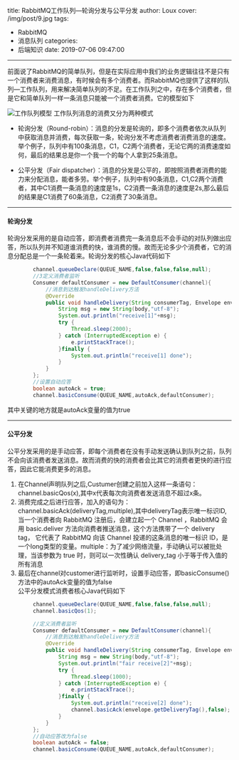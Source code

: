 title: RabbitMQ工作队列—轮询分发与公平分发
author: Loux
cover: /img/post/9.jpg
tags:
  - RabbitMQ
  - 消息队列
categories:
  - 后端知识
date: 2019-07-06 09:47:00
---
前面说了RabbitMQ的简单队列，但是在实际应用中我们的业务逻辑往往不是只有一个消费者来消费消息，有时候会有多个消费者。而RabbitMQ也提供了这样的队列—工作队列，用来解决简单队列的不足。在工作队列之中，存在多个消费者，但是它和简单队列一样一条消息只能被一个消费者消费。它的模型如下

![工作队列模型](/images/pasted-1.png)
工作队列消息的消费又分为两种模式  
* 轮询分发（Round-robin）：消息的分发是轮询的，即多个消费者依次从队列中获取消息并消费，每次获取一条，轮询分发不考虑消费者消费消息的速度。举个例子，队列中有100条消息，C1，C2两个消费者，无论它两的消费速度如何，最后的结果总是你一个我一个的每个人拿到25条消息。  

* 公平分发（Fair dispatcher）：消息的分发是公平的，即按照消费者消费的能力来分配消息，能者多劳。举个例子，队列中有90条消息，C1,C2两个消费者，其中C1消费一条消息的速度是1s，C2消费一条消息的速度是2s,那么最后的结果是C1消费了60条消息，C2消费了30条消息。
****

#### 轮询分发
轮询分发采用的是自动应答，即消费者消费完一条消息后不会手动的对队列做出应答，所以队列并不知道谁消费的快，谁消费的慢。故而无论多少个消费者，它的消息分配总是一个一条轮着来。轮询分发的核心Java代码如下
```java
        channel.queueDeclare(QUEUE_NAME,false,false,false,null);
        //3定义消费者监听
        Consumer defaultConsumer = new DefaultConsumer(channel){
            //消息到达触发handleDelivery方法
            @Override
            public void handleDelivery(String consumerTag, Envelope envelope, AMQP.BasicProperties properties, byte[] body) throws IOException {
                String msg = new String(body,"utf-8");
                System.out.println("receive[1]"+msg);
                try {
                    Thread.sleep(2000);
                } catch (InterruptedException e) {
                    e.printStackTrace();
                }finally {
                    System.out.println("receive[1] done");
                }
            }
        };
        //设置自动应答
        boolean autoAck = true;
        channel.basicConsume(QUEUE_NAME,autoAck,defaultConsumer);
```
其中关键的地方就是autoAck变量的值为true
****
#### 公平分发
公平分发采用的是手动应答，即每个消费者在没有手动发送确认到队列之前，队列不会向该消费者发送消息。故而消费的快的消费者会比其它的消费者更快的进行应答，因此它能消费更多的消息。  
1. 在Channel声明队列之后,Custumer创建之前加入这样一条语句：channel.basicQos(x),其中x代表每次向消费者发送消息不超过x条。  
2. 消费完成之后进行应答，加入的语句为：channel.basicAck(deliveryTag,multiple),其中deliveryTag表示唯一标识ID,当一个消费者向 RabbitMQ 注册后，会建立起一个 Channel ，RabbitMQ 会用 basic.deliver 方法向消费者推送消息，这个方法携带了一个 delivery tag， 它代表了 RabbitMQ 向该 Channel 投递的这条消息的唯一标识 ID，是一个long类型的变量。multiple：为了减少网络流量，手动确认可以被批处理，当该参数为 true 时，则可以一次性确认 delivery_tag 小于等于传入值的所有消息
3. 最后在channel对customer进行监听时，设置手动应答，即basicConsume()方法中的autoAck变量的值为false  
公平分发模式消费者核心Java代码如下  

```java
        channel.queueDeclare(QUEUE_NAME,false,false,false,null);
        channel.basicQos(1);

        //定义消费者监听
        Consumer defaultConsumer = new DefaultConsumer(channel){
            //消息到达触发handleDelivery方法
            @Override
            public void handleDelivery(String consumerTag, Envelope envelope, AMQP.BasicProperties properties, byte[] body) throws IOException {
                String msg = new String(body,"utf-8");
                System.out.println("fair receive[2]"+msg);
                try {
                    Thread.sleep(1000);
                } catch (InterruptedException e) {
                    e.printStackTrace();
                }finally {
                    System.out.println("receive[2] done");
                    channel.basicAck(envelope.getDeliveryTag(),false);
                }
            }
        };
        //自动应答改为false
        boolean autoAck = false;
        channel.basicConsume(QUEUE_NAME,autoAck,defaultConsumer);
```